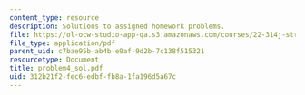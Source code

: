 ```yaml
---
content_type: resource
description: Solutions to assigned homework problems.
file: https://ol-ocw-studio-app-qa.s3.amazonaws.com/courses/22-314j-structural-mechanics-in-nuclear-power-technology-fall-2006/312b21f2fec6edbffb8a1fa196d5a67c_problem4_sol.pdf
file_type: application/pdf
parent_uid: c7bae95b-ab4b-e9af-9d2b-7c138f515321
resourcetype: Document
title: problem4_sol.pdf
uid: 312b21f2-fec6-edbf-fb8a-1fa196d5a67c
---
```

